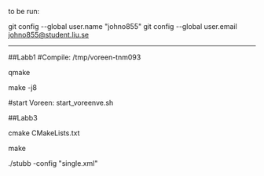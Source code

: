 to be run:

git config --global user.name "johno855"
git config --global user.email johno855@student.liu.se

-----------------------------------------------------



##Labb1
#Compile:
/tmp/voreen-tnm093

qmake

make -j8

#start Voreen:
start_voreenve.sh 


##Labb3

cmake CMakeLists.txt

make

./stubb -config "single.xml"